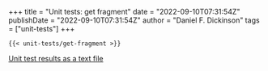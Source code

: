 +++
title = "Unit tests: get fragment"
date = "2022-09-10T07:31:54Z"
publishDate = "2022-09-10T07:31:54Z"
author = "Daniel F. Dickinson"
tags = ["unit-tests"]
+++

```shell-session
{{< unit-tests/get-fragment >}}
```

[Unit test results as a text file](unit-tests-get-fragment-plain.txt)
